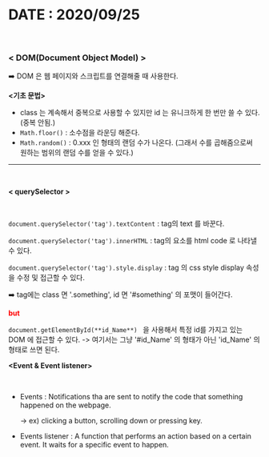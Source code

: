 # DATE : 2020/09/25

</br>

### < DOM(Document Object Model) >

:arrow_right: DOM 은 웹 페이지와 스크립트를 연결해줄 때 사용한다. 



**<기초 문법>**

- class 는 계속해서 중복으로 사용할 수 있지만 id 는 유니크하게 한 번만 쓸 수 있다. (중복 안됨.)
- `Math.floor()` : 소수점을 라운딩 해준다.
- `Math.random()` : 0.xxx 인 형태의 랜덤 수가 나온다. (그래서 수를 곱해줌으로써 원하는 범위의 랜덤 수를 얻을 수 있다.)

----------

</br>

**< querySelector >**

</br>

`document.querySelector('tag').textContent` : tag의 text 를 바꾼다. 

`document.querySelector('tag').innerHTML` :  tag의 요소를 html code 로 나타낼 수 있다. 

`document.querySelector('tag').style.display` : tag 의 css style display 속성을 수정 및 접근할 수 있다. 

:arrow_right: tag에는 class 면 '.something', id 면 '#something' 의 포맷이 들어간다.

<span style = "color : red"> **but** </span>

`document.getElementById(**id_Name**) ` 을 사용해서 특정 id를 가지고 있는 DOM 에 접근할 수 있다. -> 여기서는 그냥 '#id_Name' 의 형태가 아닌 'id_Name' 의 형태로 쓰면 된다. 



**<Event & Event listener>**

</br>

- Events : Notifications tha are sent to notify the code that something happened on the webpage.

  -> ex) clicking a button, scrolling down or pressing key.

- Events listener : A function that performs an action based on a certain event. It waits for a specific event to happen.

















